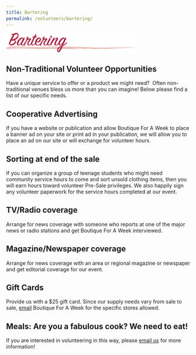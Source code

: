 ```yaml
---
title: Bartering
permalink: /volunteers/bartering/
---
```


![Bartering](/img/bartering.png)

## Non-Traditional Volunteer Opportunities

Have a unique service to offer or a product we might need? &nbsp;Often non-traditional venues bless us more than you can imagine! Below please find a list of our specific needs.

## Cooperative Advertising

If you have a website or publication and allow Boutique For A Week to place a banner ad on your site or print ad in your publication, we will allow you to place an ad on our site or will exchange for volunteer hours.

## Sorting at end of the sale

If you can organize a group of teenage students who might need community service hours to come and sort unsold clothing items, then you will earn hours toward volunteer Pre-Sale privileges. We also happily sign any volunteer paperwork for the service hours completed at our event.

## TV/Radio coverage

Arrange for news coverage with someone who reports at one of the major news or radio stations and get Boutique For A Week interviewed.

## Magazine/Newspaper coverage

Arrange for news coverage with an area or regional magazine or newspaper and get editorial coverage for our event.

## Gift Cards

Provide us with a $25 gift card. Since our supply needs vary from sale to sale, <a href="mailto:Kristen@BoutiqueForAWeek.net">email</a> Boutique For A Week&nbsp;for the specific stores allowed.

## Meals: Are you a fabulous cook? We need to eat!

If you are interested in volunteering in this way, please <a href="mailto:Kristen@BoutiqueForAWeek.net">email us</a> for more information!
